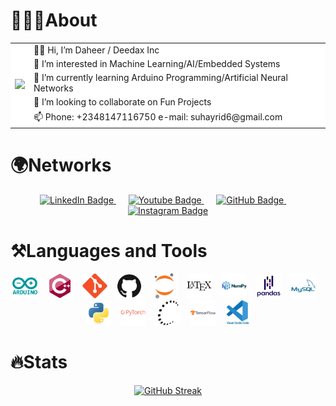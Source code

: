 # 🧑🏾‍💻About
<table align = 'center' bgcolor='white' height = 60%>
  <tr>
    <td rowspan = 5 align = 'center'> <img src="https://64.media.tumblr.com/4134ce39be2d07cca54cf14c5fd90e01/314d70bf3f3f64dd-8f/s500x750/4e2758971771ca2f67efe213a981c6297d458913.pnj"/> </td> <td> 👋🏾 Hi, I’m Daheer / Deedax Inc </td>
  </tr>
  <tr>
    <td> 👀 I’m interested in Machine Learning/AI/Embedded Systems </td>
  </tr>
  <tr>
    <td> 🌱 I’m currently learning Arduino Programming/Artificial Neural Networks </td>
  </tr>
  <tr>
    <td> 💞️ I’m looking to collaborate on Fun Projects </td>
  </tr>
  <tr>
    <td> 📫 Phone: +2348147116750 e-mail: suhayrid6@gmail.com </td>
  </tr>
</table>

<!---
Daheer/Daheer is a ✨ special ✨ repository because its `README.md` (this file) appears on your GitHub profile.
You can click the Preview link to take a look at your changes.
--->

# 🌍Networks 

<div id="badges" align = 'center'>
  <a href = ' https://www.linkedin.com/in/dahiru-ibrahim-26218917b'> <img src="https://img.shields.io/badge/LinkedIn-blue?logo=linkedin&logoColor=blue&style=social" alt="LinkedIn Badge"/> </a> &nbsp;&nbsp;&nbsp;&nbsp;
  <a href = 'https://www.youtube.com/channel/UCqvDiAJr2gRREn2tVtXFhvQ'> <img src="https://img.shields.io/badge/YouTube-red?logo=youtube&logoColor=red&style=social" alt="Youtube Badge"/> </a> &nbsp;&nbsp;&nbsp;&nbsp;
  <a href = 'https://github.com/Daheer'> <img src="https://img.shields.io/badge/GitHub-black?logo=github&logoColor=black&style=social" alt="GitHub Badge"/> </a> &nbsp;&nbsp;&nbsp;&nbsp;
  <a href = 'https://instagram.com/deedax_inc'> <img src="https://img.shields.io/badge/Instagram-red?logo=instagram&logoColor=red&style=social" alt="Instagram Badge"/> </a>
</div>

# ⚒️Languages and Tools 

<div id = 'devicons' align = 'center'>
  <img src="https://github.com/devicons/devicon/blob/master/icons/arduino/arduino-original-wordmark.svg" title="Arduino" alt="Arduino" width="40" height="40"/>&nbsp;&nbsp;&nbsp;
  <img src="https://github.com/devicons/devicon/blob/master/icons/cplusplus/cplusplus-original.svg" title="C++" alt="C++" width="40" height="40"/>&nbsp;&nbsp;&nbsp;
  <img src="https://github.com/devicons/devicon/blob/master/icons/git/git-original.svg" title="Git" alt="Git" width="40" height="40"/>&nbsp;&nbsp;&nbsp;
  <img src="https://github.com/devicons/devicon/blob/master/icons/github/github-original.svg" title="GitHub" alt="GitHub" width="40" height="40"/>&nbsp;&nbsp;&nbsp;
  <img src="https://github.com/devicons/devicon/blob/master/icons/jupyter/jupyter-original.svg" title="Jupyter" alt="Jupyter" width="40" height="40"/>&nbsp;&nbsp;&nbsp;
  <img src="https://github.com/devicons/devicon/blob/master/icons/latex/latex-original.svg" title="Latex" alt="Latex " width="40" height="40"/>&nbsp;&nbsp;&nbsp;
  <img src="https://github.com/devicons/devicon/blob/master/icons/numpy/numpy-original-wordmark.svg" title="NumPy" alt="NumPy" width="40" height="40"/>&nbsp;&nbsp;&nbsp;
  <img src="https://github.com/devicons/devicon/blob/master/icons/pandas/pandas-original-wordmark.svg" title="Pandas" alt="Pandas" width="40" height="40"/>&nbsp;&nbsp;&nbsp;
  <img src="https://github.com/devicons/devicon/blob/master/icons/mysql/mysql-plain-wordmark.svg"  title="MySQL" alt="MySQL" width="40" height="40"/>&nbsp;&nbsp;&nbsp;
  <img src="https://github.com/devicons/devicon/blob/master/icons/python/python-original.svg" title="Python" alt="Python" width="40" height="40"/>&nbsp;&nbsp;&nbsp;
  <img src="https://github.com/devicons/devicon/blob/master/icons/pytorch/pytorch-plain-wordmark.svg" title="PyTorch" alt="PyTorch" width="40" height="40"/>&nbsp;&nbsp;&nbsp;
  <img src="https://github.com/devicons/devicon/blob/master/icons/ssh/ssh-original.svg" title="SSH"  alt="SSH" width="40" height="40"/>&nbsp;&nbsp;&nbsp;
  <img src="https://github.com/devicons/devicon/blob/master/icons/tensorflow/tensorflow-original-wordmark.svg" title="Tensorflow"  alt="Tensorflow" width="40" height="40"/>&nbsp;&nbsp;&nbsp;
  <img src="https://github.com/devicons/devicon/blob/master/icons/vscode/vscode-original-wordmark.svg" title="VSCode" alt="VSCode" width="40" height="40"/>
</div>

# 🔥Stats

<div align = 'center'>

[![GitHub Streak](http://github-readme-streak-stats.herokuapp.com?user=Daheer&theme=github-light&date_format=M%20j%5B%2C%20Y%5D&fire=000000&border=FFFFFF&stroke=000000&ring=C6C6C6&currStreakNum=232323&sideNums=000000&dates=FFFFFF&background=818181)](https://git.io/streak-stats)
  
<img src="https://komarev.com/ghpvc/?username=Daheer&style=for-the-badge&color=grey" alt=""/>
  
</div>
